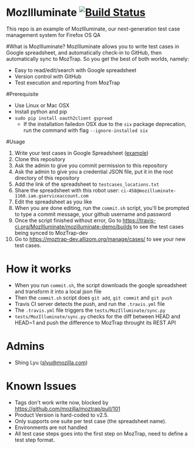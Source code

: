 MozIlluminate [![Build Status](https://travis-ci.org/MozIlluminate/mozilluminate-demo.svg)](https://travis-ci.org/MozIlluminate/mozilluminate-demo) 
============================

This repo is an example of MozIlluminate, our next-generation test case management system for Firefox OS QA

#What is MozIlluminate?
MozIlluminate allows you to write test cases in Google spreadsheet, and automatically check-in to GitHub, then automatically sync to MozTrap. So you get the best of both worlds, namely:
* Easy to read/edit/search with Google spreadsheet
* Version control with GitHub
* Test execution and reporting from MozTrap

#Prerequisite
* Use Linux or Mac OSX
* Install python and pip
* `sudo pip install oauth2client gspread`
  * If the installation failedon OSX due to the `six` package deprecation, run the command with  flag `--ignore-installed six`

#Usage 

1. Write your test cases in Google Spreadsheet ([example](https://docs.google.com/spreadsheets/d/10R1v-Vt5RZSLt-kw12zPL9dS-1npVFfKvB5OjG-g86k/edit#gid=491677371))
2. Clone this repository
3. Ask the admin to give you commit permission to this repository
3. Ask the admin to give you a credential JSON file, put it in the root directory of this repository
4. Add the link of the spreadsheet to `testcases_locations.txt`
5. Share the spreadsheet with this robot user: `ci-458@mozilluminate-1160.iam.gserviceaccount.com`
6. Edit the spreadsheet as you like
7. When you are done editing, run the `commit.sh` script, you'll be prompted to type a commit message, your github username and password
8. Once the script finished without error, Go to https://travis-ci.org/MozIlluminate/mozilluminate-demo/builds to see the test cases being synced to MozTrap-dev
9. Go to https://moztrap-dev.allizom.org/manage/cases/ to see your new test cases.

# How it works
* When you run `commit.sh`, the script downloads the google spreadsheet and transform it into a local json file
* Then the `commit.sh` script does `git add`, `git commit` and `git push`
* Travis CI server detects the push, and run the `.travis.yml` file
* The `.travis.yml` file triggers the `tests/MozIlluminate/sync.py`
* `tests/MozIlluminate/sync.py` checks for the diff between HEAD and HEAD~1 and push the difference to MozTrap throught its REST API

# Admins
* Shing Lyu (slyu@mozilla.com)

# Known Issues
* Tags don't work write now, blocked by https://github.com/mozilla/moztrap/pull/101
* Product Version is hard-coded to v2.5.
* Only supports one suite per test case (the spreadsheet name).
* Environments are not handled
* All test case steps goes into the first step on MozTrap, need to define a test step format.
